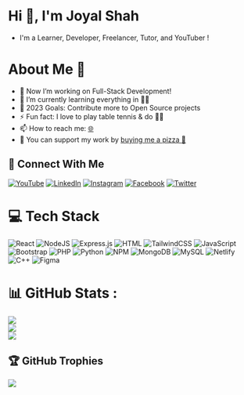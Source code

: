 # Hi 👋, I'm Joyal Shah
-  I'm a Learner, Developer, Freelancer, Tutor, and YouTuber !

# About Me 🚀
- 🔭 Now I’m working on Full-Stack Development!
- 🌱 I’m currently learning everything in 👨‍💻
- 🥅 2023 Goals: Contribute more to Open Source projects
- ⚡ Fun fact: I love to play table tennis & do 🏊‍♂️
- 📫 How to reach me:  [🌐](https://joyal-portfolio.netlify.app)
- 💸 You can support my work by [buying me a pizza 🍕 ](https://www.buymeacoffee.com/joyal7701)

## 🤝 Connect With Me
[![YouTube](https://img.shields.io/badge/YouTube-%231DA1F2.svg?logo=YouTube&logoColor=white)](https://www.youtube.com/c/ITBuddies) 
[![LinkedIn](https://img.shields.io/badge/LinkedIn-%230077B5.svg?logo=linkedin&logoColor=white)](https://www.linkedin.com/in/joyal7701/) 
[![Instagram](https://img.shields.io/badge/Instagram-%231DA1F2.svg?logo=Instagram&logoColor=white)](https://instagram.com/joyal7701) 
[![Facebook](https://img.shields.io/badge/Facebook-%230077B5.svg?logo=Facebook&logoColor=white)](https://www.facebook.com/joyal7701) 
[![Twitter](https://img.shields.io/badge/Twitter-%231DA1F2.svg?logo=Twitter&logoColor=white)](https://twitter.com/joyal7701) 

# 💻 Tech Stack
![React](https://img.shields.io/badge/react-%2320232a.svg?style=for-the-badge&logo=react&logoColor=%2361DAFB) ![NodeJS](https://img.shields.io/badge/node.js-6DA55F?style=for-the-badge&logo=node.js&logoColor=white) ![Express.js](https://img.shields.io/badge/express.js-%23404d59.svg?style=for-the-badge&logo=express&logoColor=%2361DAFB) ![HTML](https://img.shields.io/badge/html5-%23E34F26.svg?style=for-the-badge&logo=html5&logoColor=white) ![TailwindCSS](https://img.shields.io/badge/tailwindcss-%2338B2AC.svg?style=for-the-badge&logo=tailwind-css&logoColor=white) ![JavaScript](https://img.shields.io/badge/javascript-%23323330.svg?style=for-the-badge&logo=javascript&logoColor=%23F7DF1E) ![Bootstrap](https://img.shields.io/badge/bootstrap-%23563D7C.svg?style=for-the-badge&logo=bootstrap&logoColor=white)  ![PHP](https://img.shields.io/badge/php-%23777BB4.svg?style=for-the-badge&logo=php&logoColor=white) ![Python](https://img.shields.io/badge/python-3670A0?style=for-the-badge&logo=python&logoColor=ffdd54) ![NPM](https://img.shields.io/badge/NPM-%23000000.svg?style=for-the-badge&logo=npm&logoColor=white)   ![MongoDB](https://img.shields.io/badge/MongoDB-%234ea94b.svg?style=for-the-badge&logo=mongodb&logoColor=white) ![MySQL](https://img.shields.io/badge/mysql-%2300f.svg?style=for-the-badge&logo=mysql&logoColor=white) ![Netlify](https://img.shields.io/badge/netlify-%23000000.svg?style=for-the-badge&logo=netlify&logoColor=#00C7B7) ![C++](https://img.shields.io/badge/c++-%2300599C.svg?style=for-the-badge&logo=c%2B%2B&logoColor=white) ![Figma](https://img.shields.io/badge/figma-%23F24E1E.svg?style=for-the-badge&logo=figma&logoColor=white)  

# 📊 GitHub Stats :
![](https://github-readme-stats.vercel.app/api?username=joyal7701&theme=dark&hide_border=false&include_all_commits=false&count_private=false)<br/>
![](https://github-readme-streak-stats.herokuapp.com/?user=joyal7701&theme=dark&hide_border=false)<br/>
![](https://github-readme-stats.vercel.app/api/top-langs/?username=joyal7701&theme=dark&hide_border=false&include_all_commits=false&count_private=false&layout=compact)

## 🏆 GitHub Trophies
![](https://github-profile-trophy.vercel.app/?username=joyal7701&theme=darkhub&no-frame=false&no-bg=false&margin-w=4)
